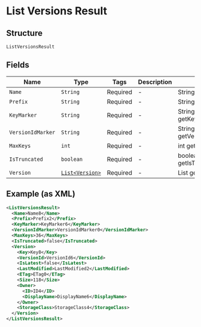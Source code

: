 
# List Versions Result

## Structure

`ListVersionsResult`

## Fields

| Name | Type | Tags | Description | Getter | Setter |
|  --- | --- | --- | --- | --- | --- |
| `Name` | `String` | Required | - | String getName() | setName(String name) |
| `Prefix` | `String` | Required | - | String getPrefix() | setPrefix(String prefix) |
| `KeyMarker` | `String` | Required | - | String getKeyMarker() | setKeyMarker(String keyMarker) |
| `VersionIdMarker` | `String` | Required | - | String getVersionIdMarker() | setVersionIdMarker(String versionIdMarker) |
| `MaxKeys` | `int` | Required | - | int getMaxKeys() | setMaxKeys(int maxKeys) |
| `IsTruncated` | `boolean` | Required | - | boolean getIsTruncated() | setIsTruncated(boolean isTruncated) |
| `Version` | [`List<Version>`](../../doc/models/version.md) | Required | - | List<Version> getVersion() | setVersion(List<Version> version) |

## Example (as XML)

```xml
<ListVersionsResult>
  <Name>Name8</Name>
  <Prefix>Prefix2</Prefix>
  <KeyMarker>KeyMarker6</KeyMarker>
  <VersionIdMarker>VersionIdMarker0</VersionIdMarker>
  <MaxKeys>36</MaxKeys>
  <IsTruncated>false</IsTruncated>
  <Version>
    <Key>Key8</Key>
    <VersionId>VersionId6</VersionId>
    <IsLatest>false</IsLatest>
    <LastModified>LastModified2</LastModified>
    <ETag>ETag0</ETag>
    <Size>118</Size>
    <Owner>
      <ID>ID4</ID>
      <DisplayName>DisplayName6</DisplayName>
    </Owner>
    <StorageClass>StorageClass4</StorageClass>
  </Version>
</ListVersionsResult>
```

